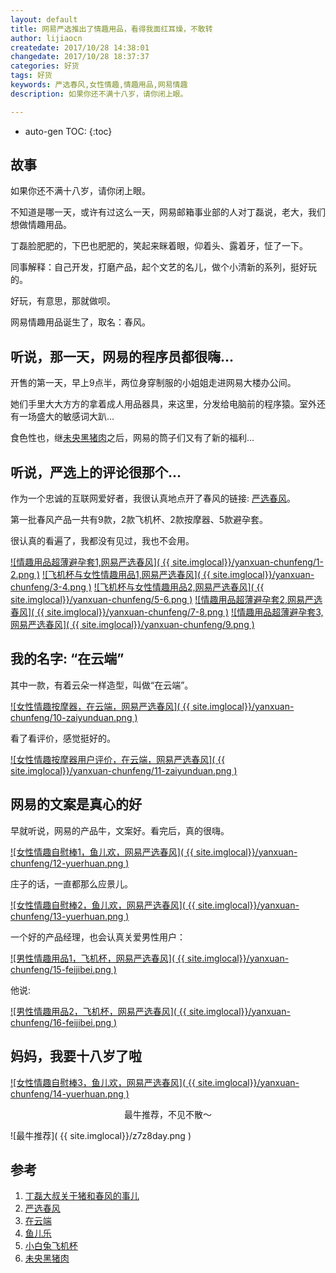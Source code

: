 ```yaml
---
layout: default
title: 网易严选推出了情趣用品，看得我面红耳燥，不敢转
author: lijiaocn
createdate: 2017/10/28 14:38:01
changedate: 2017/10/28 18:37:37
categories: 好货
tags: 好货
keywords: 严选春风,女性情趣,情趣用品,网易情趣
description: 如果你还不满十八岁，请你闭上眼。

---
```


* auto-gen TOC:
{:toc}

## 故事

如果你还不满十八岁，请你闭上眼。

不知道是哪一天，或许有过这么一天，网易邮箱事业部的人对丁磊说，老大，我们想做情趣用品。

丁磊脸肥肥的，下巴也肥肥的，笑起来眯着眼，仰着头、露着牙，怔了一下。

同事解释：自己开发，打磨产品，起个文艺的名儿，做个小清新的系列，挺好玩的。

好玩，有意思，那就做呗。

网易情趣用品诞生了，取名：春风。

## 听说，那一天，网易的程序员都很嗨...

开售的第一天，早上9点半，两位身穿制服的小姐姐走进网易大楼办公间。

她们手里大大方方的拿着成人用品器具，来这里，分发给电脑前的程序猿。室外还有一场盛大的敏感词大趴...

食色性也，继[未央黑猪肉][6]之后，网易的筒子们又有了新的福利...

## 听说，严选上的评论很那个...

作为一个忠诚的互联网爱好者，我很认真地点开了春风的链接: [严选春风][2]。

第一批春风产品一共有9款，2款飞机杯、2款按摩器、5款避孕套。

很认真的看遍了，我都没有见过，我也不会用。

[![情趣用品超薄避孕套1,网易严选春风]( {{ site.imglocal}}/yanxuan-chunfeng/1-2.png )][2]
[![飞机杯与女性情趣用品1,网易严选春风]( {{ site.imglocal}}/yanxuan-chunfeng/3-4.png )][2]
[![飞机杯与女性情趣用品2,网易严选春风]( {{ site.imglocal}}/yanxuan-chunfeng/5-6.png )][2]
[![情趣用品超薄避孕套2,网易严选春风]( {{ site.imglocal}}/yanxuan-chunfeng/7-8.png )][2]
[![情趣用品超薄避孕套3,网易严选春风]( {{ site.imglocal}}/yanxuan-chunfeng/9.png )][2]

## 我的名字: “在云端”

其中一款，有着云朵一样造型，叫做“在云端”。

[![女性情趣按摩器，在云端，网易严选春风]( {{ site.imglocal}}/yanxuan-chunfeng/10-zaiyunduan.png )][3]

看了看评价，感觉挺好的。

[![女性情趣按摩器用户评价，在云端，网易严选春风]( {{ site.imglocal}}/yanxuan-chunfeng/11-zaiyunduan.png )][3]

## 网易的文案是真心的好

早就听说，网易的产品牛，文案好。看完后，真的很嗨。

[![女性情趣自慰棒1，鱼儿欢，网易严选春风]( {{ site.imglocal}}/yanxuan-chunfeng/12-yuerhuan.png )][4]

庄子的话，一直都那么应景儿。

[![女性情趣自慰棒2，鱼儿欢，网易严选春风]( {{ site.imglocal}}/yanxuan-chunfeng/13-yuerhuan.png )][4]

一个好的产品经理，也会认真关爱男性用户：

[![男性情趣用品1，飞机杯，网易严选春风]( {{ site.imglocal}}/yanxuan-chunfeng/15-feijibei.png )][5]

他说:

[![男性情趣用品2，飞机杯，网易严选春风]( {{ site.imglocal}}/yanxuan-chunfeng/16-feijibei.png )][5]

## 妈妈，我要十八岁了啦

[![女性情趣自慰棒3，鱼儿欢，网易严选春风]( {{ site.imglocal}}/yanxuan-chunfeng/14-yuerhuan.png )][4]

<p style="text-align:center">最牛推荐，不见不散～</p>

![最牛推荐]( {{ site.imglocal}}/z7z8day.png )

## 参考

1. [丁磊大叔关于猪和春风的事儿][1]
2. [严选春风][2]
3. [在云端][3]
4. [鱼儿乐][4]
5. [小白兔飞机杯][5]
6. [未央黑猪肉][6]

[1]: https://news.futunn.com/market/60575 "丁磊大叔关于猪和春风的事儿" 
[2]: https://c.duomai.com/track.php?k=jL19WeGJTJGJTJBNTJwRHdo1DdmA3boNnbj9WYppWas1DZpVXZmcDOwMTPklWYmAjMzUjMy0DZp9VZ0l2cmYiJFhTNyUyMBVjMlkTR1ITJ1EUNyUCO5UjMlYTR1ITJENTJkJ3b3lXZrZ0Mlg2YyFWZzZkMl02bj5yM2E "严选春风"
[3]: https://c.duomai.com/track.php?k=BNTJwRHdo1DdmA3boNnbj9WYppWas1DZpVXZmcDOwMTPklWYmAjMzUjMy0DZp9VZ0l2cmYiJ1ADM0MzMxQ0MlQWaGNTJslWY0VGZGJTJtVGdpZkMl02bj5yM2EjL19WeGJTJGJTJ "在云端"
[4]: https://c.duomai.com/track.php?k=BNTJwRHdo1DdmA3boNnbj9WYppWas1DZpVXZmcDOwMTPklWYmAjMzUjMy0DZp9VZ0l2cmYiJzADM0MzMxQ0MlQWaGNTJslWY0VGZGJTJtVGdpZkMl02bj5yM2EjL19WeGJTJGJTJ "鱼儿乐"
[5]: https://c.duomai.com/track.php?k=BNTJwRHdo1DdmA3boNnbj9WYppWas1DZpVXZmcDOwMTPklWYmAjMzUjMy0DZp9VZ0l2cmYiJzADMzMzMxQ0MlQWaGNTJslWY0VGZGJTJtVGdpZkMl02bj5yM2EjL19WeGJTJGJTJ "小白兔飞机杯"
[6]: https://c.duomai.com/track.php?k=GJTJGJTJBNTJwRHdo1Ddm0DZpVXZmcDOwMTPklWYmAjMzUjMy0DZp9VZ0l2cmYiJ1IDM0IzMxQ0MlQWaGNTJslWY0VGZGJTJtVGdpZkMl02bj5yM2EjL19We "未央黑猪肉"

